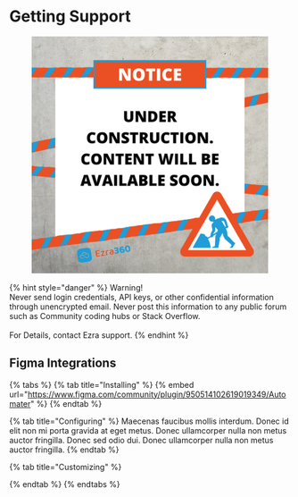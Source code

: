 # Getting Support

<figure><img src="../.gitbook/assets/Notice Under Construction Tape  Ezra.png" alt=""><figcaption></figcaption></figure>

{% hint style="danger" %}
Warning!\
Never send login credentials, API keys, or other confidential information through unencrypted email. Never post this information to any public forum such as Community coding hubs or Stack Overflow. \
\
For Details, contact Ezra support.
{% endhint %}

## Figma Integrations

{% tabs %}
{% tab title="Installing" %}
{% embed url="https://www.figma.com/community/plugin/950514102619019349/Automater" %}
{% endtab %}

{% tab title="Configuring" %}
Maecenas faucibus mollis interdum. Donec id elit non mi porta gravida at eget metus. Donec ullamcorper nulla non metus auctor fringilla. Donec sed odio dui. Donec ullamcorper nulla non metus auctor fringilla.
{% endtab %}

{% tab title="Customizing" %}

{% endtab %}
{% endtabs %}

